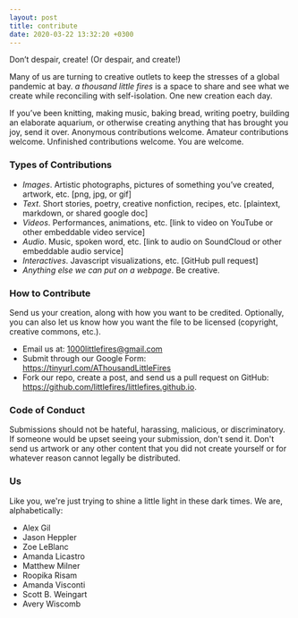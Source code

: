 ```yaml
---
layout: post
title: contribute
date: 2020-03-22 13:32:20 +0300
---
```

Don’t despair, create! (Or despair, and create!)

Many of us are turning to creative outlets to keep the stresses of a global pandemic at bay. *a thousand little fires* is a space to share and see what we create while reconciling with self-isolation. One new creation each day.

If you’ve been knitting, making music, baking bread, writing poetry, building an elaborate aquarium, or otherwise creating anything that has brought you joy, send it over. Anonymous contributions welcome. Amateur contributions welcome. Unfinished contributions welcome. You are welcome.

### Types of Contributions
- *Images*. Artistic photographs, pictures of something you’ve created, artwork, etc. [png, jpg, or gif]
- *Text*. Short stories, poetry, creative nonfiction, recipes, etc. [plaintext, markdown, or shared google doc]
- *Videos*. Performances, animations, etc. [link to video on YouTube or other embeddable video service]
- *Audio*. Music, spoken word, etc. [link to audio on SoundCloud or other embeddable audio service]
- *Interactives*. Javascript visualizations, etc. [GitHub pull request]
- *Anything else we can put on a webpage*. Be creative.

### How to Contribute
Send us your creation, along with how you want to be credited. Optionally, you can also let us know how you want the file to be licensed (copyright, creative commons, etc.).

- Email us at: 1000littlefires@gmail.com
- Submit through our Google Form: <https://tinyurl.com/AThousandLittleFires>
- Fork our repo, create a post, and send us a pull request on GitHub: <https://github.com/littlefires/littlefires.github.io>.

### Code of Conduct
Submissions should not be hateful, harassing, malicious, or discriminatory. If someone would be upset seeing your submission, don't send it. Don't send us artwork or any other content that you did not create yourself or for whatever reason cannot legally be distributed.

### Us
Like you, we're just trying to shine a little light in these dark times. We are, alphabetically:

- Alex Gil
- Jason Heppler
- Zoe LeBlanc
- Amanda Licastro
- Matthew Milner
- Roopika Risam
- Amanda Visconti
- Scott B. Weingart
- Avery Wiscomb
